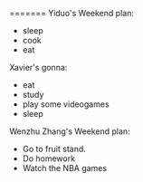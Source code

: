 


=======
Yiduo's Weekend plan:
* sleep
* cook
* eat

Xavier's gonna:
* eat
* study
* play some videogames
* sleep

Wenzhu Zhang's Weekend plan:
* Go to fruit stand.
* Do homework
* Watch the NBA games
